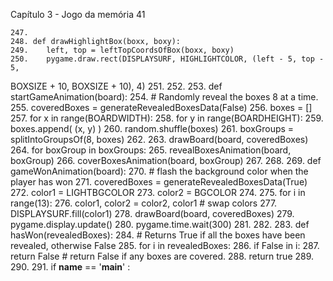 Capítulo 3 - Jogo da memória 41

    247.
    248. def drawHighlightBox(boxx, boxy):
    249.    left, top = leftTopCoordsOfBox(boxx, boxy)
    250.    pygame.draw.rect(DISPLAYSURF, HIGHLIGHTCOLOR, (left - 5, top - 5,
BOXSIZE + 10, BOXSIZE + 10), 4)
    251.
    252.
    253. def startGameAnimation(board):
    254.    # Randomly reveal the boxes 8 at a time.
    255.    coveredBoxes = generateRevealedBoxesData(False)
    256.    boxes = []
    257.    for x in range(BOARDWIDTH):
    258.        for y in range(BOARDHEIGHT):
    259.            boxes.append( (x, y) )
    260.    random.shuffle(boxes)
    261.    boxGroups = splitIntoGroupsOf(8, boxes)
    262. 
    263.    drawBoard(board, coveredBoxes)
    264.    for boxGroup in boxGroups:
    265.        revealBoxesAnimation(board, boxGroup)
    266.        coverBoxesAnimation(board, boxGroup)
    267. 
    268.
    269. def gameWonAnimation(board):
    270.    # flash the background color when the player has won
    271.    coveredBoxes = generateRevealedBoxesData(True)
    272.    color1 = LIGHTBGCOLOR
    273.    color2 = BGCOLOR
    274. 
    275.    for i in range(13):
    276.        color1, color2 = color2, color1 # swap colors
    277.        DISPLAYSURF.fill(color1)
    278.        drawBoard(board, coveredBoxes)
    279.        pygame.display.update()
    280.        pygame.time.wait(300)
    281. 
    282.
    283. def hasWon(revealedBoxes):
    284.    # Returns True if all the boxes have been revealed, otherwise False
    285.    for i in revealedBoxes:
    286.        if False in i:
    287.            return False # return False if any boxes are covered.
    288.    return true
    289. 
    290.
    291. if __name__ == '__main__' :



